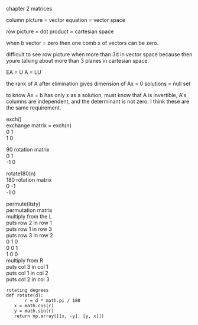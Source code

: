 chapter 2 matrices

column picture = vector equation = vector space

row picture = dot product = cartesian space

when b vector = zero then one comb x of vectors can be zero.

difficult to see row picture when more than 3d in vector space because then youre talking about more than 3 planes in cartesian space.

EA = U
A = LU

the rank of A after elimination gives dimension of Ax = 0 solutions = null set

to know Ax = b has only x as a solution, must know that A is invertible, A's columns are independent, and the determinant is not zero.  I think these are the same requirement.

exch()  
exchange matrix = exch(n)  
 0  1  
 1  0  

90 rotation matrix  
 0   1  
-1   0  

rotate180(n)  
180 rotation matrix  
 0 -1  
-1  0  

permute(listy)  
permutation matrix  
multiply from the L  
puts row 2 in row 1  
puts row 1 in row 3  
puts row 3 in row 2  
0 1 0  
0 0 1  
1 0 0  
multiply from R  
puts col 3 in col 1  
puts col 1 in col 2  
puts col 2 in col 3  

`rotating degrees`   
`def rotate(d):`  
`       r = d * math.pi / 180`  
`   x = math.cos(r)`  
`   y = math.sin(r)`  
`   return np.array([[x, -y], [y, x]])`  
